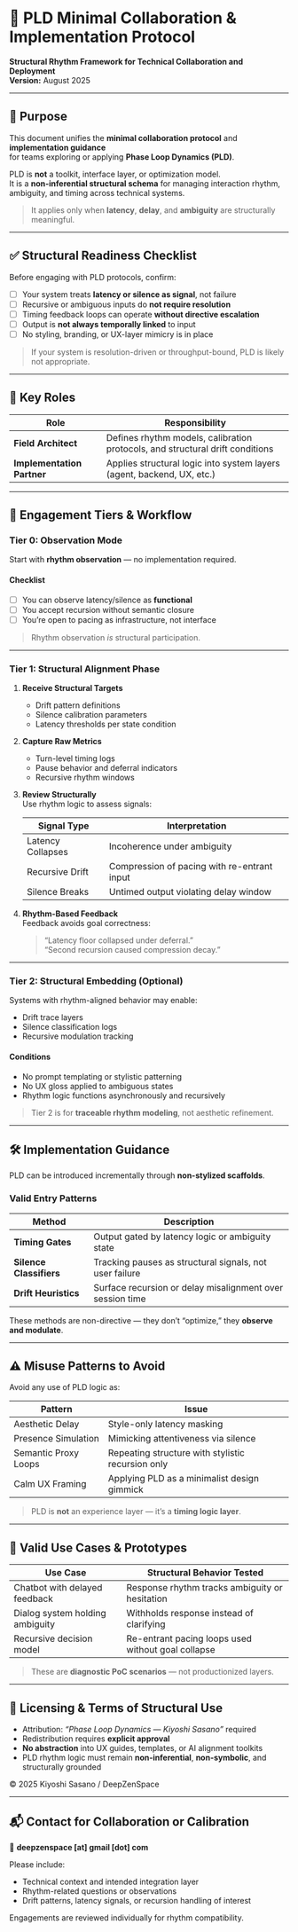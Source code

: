 # 🔗 PLD Minimal Collaboration & Implementation Protocol  
**Structural Rhythm Framework for Technical Collaboration and Deployment**  
**Version:** August 2025  

---

## 📌 Purpose

This document unifies the **minimal collaboration protocol** and **implementation guidance**  
for teams exploring or applying **Phase Loop Dynamics (PLD)**.

PLD is **not** a toolkit, interface layer, or optimization model.  
It is a **non-inferential structural schema** for managing interaction rhythm, ambiguity, and timing across technical systems.

> It applies only when **latency**, **delay**, and **ambiguity** are structurally meaningful.

---

## ✅ Structural Readiness Checklist

Before engaging with PLD protocols, confirm:

- [ ] Your system treats **latency or silence as signal**, not failure  
- [ ] Recursive or ambiguous inputs do **not require resolution**  
- [ ] Timing feedback loops can operate **without directive escalation**  
- [ ] Output is **not always temporally linked** to input  
- [ ] No styling, branding, or UX-layer mimicry is in place

> If your system is resolution-driven or throughput-bound, PLD is likely not appropriate.

---

## 🧱 Key Roles

| Role                    | Responsibility                                                       |
|-------------------------|----------------------------------------------------------------------|
| **Field Architect**     | Defines rhythm models, calibration protocols, and structural drift conditions |
| **Implementation Partner** | Applies structural logic into system layers (agent, backend, UX, etc.)         |

---

## 🧭 Engagement Tiers & Workflow

### Tier 0: Observation Mode

Start with **rhythm observation** — no implementation required.

#### Checklist

- [ ] You can observe latency/silence as **functional**  
- [ ] You accept recursion without semantic closure  
- [ ] You’re open to pacing as infrastructure, not interface  

> Rhythm observation *is* structural participation.

---

### Tier 1: Structural Alignment Phase

1. **Receive Structural Targets**  
   - Drift pattern definitions  
   - Silence calibration parameters  
   - Latency thresholds per state condition  

2. **Capture Raw Metrics**  
   - Turn-level timing logs  
   - Pause behavior and deferral indicators  
   - Recursive rhythm windows  

3. **Review Structurally**  
   Use rhythm logic to assess signals:

   | Signal Type         | Interpretation                                |
   |---------------------|-----------------------------------------------|
   | Latency Collapses   | Incoherence under ambiguity                   |
   | Recursive Drift     | Compression of pacing with re-entrant input   |
   | Silence Breaks      | Untimed output violating delay window         |

4. **Rhythm-Based Feedback**  
   Feedback avoids goal correctness:

   > “Latency floor collapsed under deferral.”  
   > “Second recursion caused compression decay.”

---

### Tier 2: Structural Embedding (Optional)

Systems with rhythm-aligned behavior may enable:

- Drift trace layers  
- Silence classification logs  
- Recursive modulation tracking  

#### Conditions

- No prompt templating or stylistic patterning  
- No UX gloss applied to ambiguous states  
- Rhythm logic functions asynchronously and recursively  

> Tier 2 is for **traceable rhythm modeling**, not aesthetic refinement.

---

## 🛠 Implementation Guidance

PLD can be introduced incrementally through **non-stylized scaffolds**.

### Valid Entry Patterns

| Method                   | Description                                                 |
|--------------------------|-------------------------------------------------------------|
| **Timing Gates**         | Output gated by latency logic or ambiguity state            |
| **Silence Classifiers**  | Tracking pauses as structural signals, not user failure      |
| **Drift Heuristics**     | Surface recursion or delay misalignment over session time    |

These methods are non-directive — they don’t “optimize,” they **observe and modulate**.

---

## ⚠️ Misuse Patterns to Avoid

Avoid any use of PLD logic as:

| Pattern                    | Issue                                                    |
|----------------------------|----------------------------------------------------------|
| Aesthetic Delay            | Style-only latency masking                              |
| Presence Simulation        | Mimicking attentiveness via silence                     |
| Semantic Proxy Loops      | Repeating structure with stylistic recursion only        |
| Calm UX Framing           | Applying PLD as a minimalist design gimmick              |

> PLD is **not** an experience layer — it’s a **timing logic layer**.

---

## 🧩 Valid Use Cases & Prototypes

| Use Case                            | Structural Behavior Tested                        |
|-------------------------------------|---------------------------------------------------|
| Chatbot with delayed feedback       | Response rhythm tracks ambiguity or hesitation    |
| Dialog system holding ambiguity     | Withholds response instead of clarifying          |
| Recursive decision model            | Re-entrant pacing loops used without goal collapse|

> These are **diagnostic PoC scenarios** — not productionized layers.

---

## 🔐 Licensing & Terms of Structural Use

- Attribution: _“Phase Loop Dynamics — Kiyoshi Sasano”_ required  
- Redistribution requires **explicit approval**  
- **No abstraction** into UX guides, templates, or AI alignment toolkits  
- PLD rhythm logic must remain **non-inferential**, **non-symbolic**, and structurally grounded  

© 2025 Kiyoshi Sasano / DeepZenSpace

---

## 📬 Contact for Collaboration or Calibration

📧 **deepzenspace [at] gmail [dot] com**

Please include:

- Technical context and intended integration layer  
- Rhythm-related questions or observations  
- Drift patterns, latency signals, or recursion handling of interest  

Engagements are reviewed individually for rhythm compatibility.
